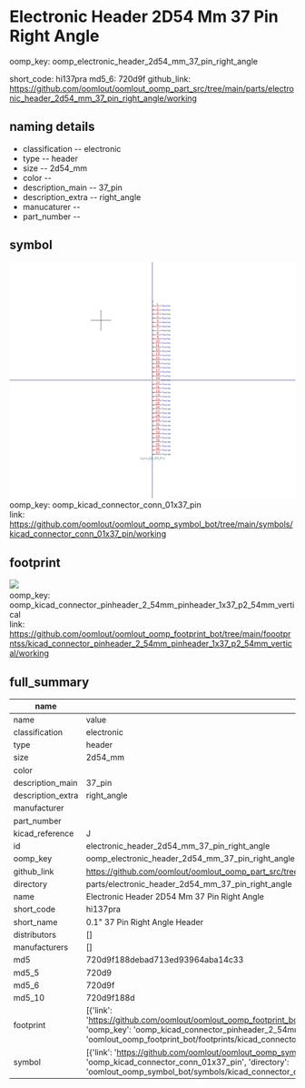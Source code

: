 # Electronic Header 2D54 Mm 37 Pin Right Angle
oomp_key: oomp_electronic_header_2d54_mm_37_pin_right_angle 


short_code: hi137pra
md5_6: 720d9f
github_link: https://github.com/oomlout/oomlout_oomp_part_src/tree/main/parts/electronic_header_2d54_mm_37_pin_right_angle/working
## naming details
* classification -- electronic
* type -- header
* size -- 2d54_mm
* color -- 
* description_main -- 37_pin
* description_extra -- right_angle
* manucaturer -- 
* part_number -- 



## symbol

![](symbol/0/working/working_600.png)  
oomp_key: oomp_kicad_connector_conn_01x37_pin  
link: https://github.com/oomlout/oomlout_oomp_symbol_bot/tree/main/symbols/kicad_connector_conn_01x37_pin/working  

## footprint

![](footprint/0/working/working_600.png)  
oomp_key: oomp_kicad_connector_pinheader_2_54mm_pinheader_1x37_p2_54mm_vertical  
link: https://github.com/oomlout/oomlout_oomp_footprint_bot/tree/main/foootprntss/kicad_connector_pinheader_2_54mm_pinheader_1x37_p2_54mm_vertical/working  

## full_summary
| name | value | 
| --- | --- | 
| name | value | 
| classification | electronic | 
| type | header | 
| size | 2d54_mm | 
| color |  | 
| description_main | 37_pin | 
| description_extra | right_angle | 
| manufacturer |  | 
| part_number |  | 
| kicad_reference | J | 
| id | electronic_header_2d54_mm_37_pin_right_angle | 
| oomp_key | oomp_electronic_header_2d54_mm_37_pin_right_angle | 
| github_link | https://github.com/oomlout/oomlout_oomp_part_src/tree/main/parts/electronic_header_2d54_mm_37_pin_right_angle/working | 
| directory | parts/electronic_header_2d54_mm_37_pin_right_angle | 
| name | Electronic Header 2D54 Mm 37 Pin Right Angle | 
| short_code | hi137pra | 
| short_name | 0.1" 37 Pin Right Angle Header | 
| distributors | [] | 
| manufacturers | [] | 
| md5 | 720d9f188debad713ed93964aba14c33 | 
| md5_5 | 720d9 | 
| md5_6 | 720d9f | 
| md5_10 | 720d9f188d | 
| footprint | [{'link': 'https://github.com/oomlout/oomlout_oomp_footprint_bot/tree/main/foootprntss/kicad_connector_pinheader_2_54mm_pinheader_1x37_p2_54mm_vertical', 'oomp_key': 'oomp_kicad_connector_pinheader_2_54mm_pinheader_1x37_p2_54mm_vertical', 'directory': 'oomlout_oomp_footprint_bot/footprints/kicad_connector_pinheader_2_54mm_pinheader_1x37_p2_54mm_vertical//working/working.kicad_mod'}] | 
| symbol | [{'link': 'https://github.com/oomlout/oomlout_oomp_symbol_bot/tree/main/symbols/kicad_connector_conn_01x37_pin', 'oomp_key': 'oomp_kicad_connector_conn_01x37_pin', 'directory': 'oomlout_oomp_symbol_bot/symbols/kicad_connector_conn_01x37_pin//working/working.kicad_sym'}] | 
